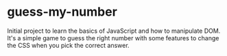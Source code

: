 # guess-my-number

Initial project to learn the basics of JavaScript and how to manipulate DOM. It's a simple game to guess the right number with some features to change the CSS when you pick the correct answer.
